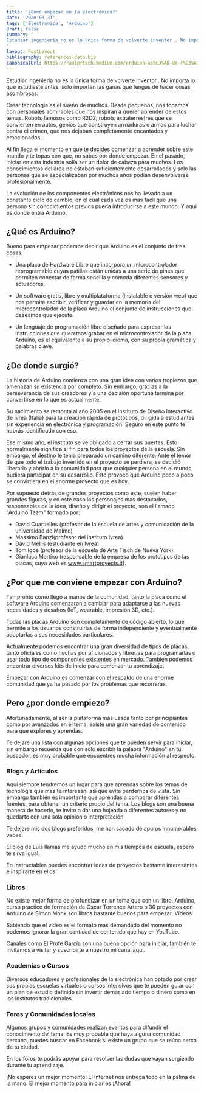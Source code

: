 ```yaml
---
title: '¿Cómo empezar en la electrónica?'
date: '2020-03-31'
tags: ['Electrónica', 'Arduino']
draft: false
summary: '
Estudiar ingeniería no es la única forma de volverte inventor . No importa lo que estudiaste antes, solo importan las ganas que tengas de hacer cosas asombrosas.
'
layout: PostLayout
bibliography: references-data.bib
canonicalUrl: https://raulprtech.medium.com/arduino-as%C3%AD-de-f%C3%A1cil-es-empezar-en-la-electr%C3%B3nica-4c5cc67e3244
---
```


Estudiar ingeniería no es la única forma de volverte inventor . No importa lo que estudiaste antes, solo importan las ganas que tengas de hacer cosas asombrosas.

Crear tecnología es el sueño de muchos. Desde pequeños, nos topamos con personajes admirables que nos inspiran a querer aprender de estos temas. Robots famosos como R2D2, robots extraterrestres que se convierten en autos, genios que construyen armaduras o armas para luchar contra el crimen, que nos dejaban completamente encantados y emocionados.

Al fin llega el momento en que te decides comenzar a aprender sobre este mundo y te topas con que, no sabes por donde empezar.
En el pasado, iniciar en esta industria solía ser un dolor de cabeza para muchos. Los conocimientos del área no estaban suficientemente desarrollados y solo las personas que se especializaban por muchos años podían desenvolverse profesionalmente.

La evolución de los componentes electrónicos nos ha llevado a un constante ciclo de cambio, en el cual cada vez es mas fácil que una persona sin conocimientos previos pueda introducirse a este mundo.
Y aquí es donde entra Arduino.

## ¿Qué es Arduino?

Bueno para empezar podemos decir que Arduino es el conjunto de tres cosas.

- Una placa de Hardware Libre que incorpora un microcontrolador reprogramable cuyas patillas están unidas a una serie de pines que permiten conectar de forma sencilla y cómoda diferentes sensores y actuadores.

- Un software gratis, libre y multiplataforma (instalable o versión web) que nos permite escribir, verificar y guardar en la memoria del microcontrolador de la placa Arduino el conjunto de instrucciones que deseamos que ejecute.

- Un lenguaje de programación libre diseñado para expresar las instrucciones que queremos grabar en el microcontrolador de la placa Arduino, es el equivalente a su propio idioma, con su propia gramática y palabras clave.

## ¿De donde surgió?

La historia de Arduino comienza con una gran idea con varios tropiezos que amenazan su existencia por completo. Sin embargo, gracias a la perseverancia de sus creadores y a una decisión oportuna termina por convertirse en lo que es actualmente.

Su nacimiento se remonta al año 2005 en el Instituto de Diseño Interactivo de Ivrea (Italia) para la creación rápida de prototipos, dirigida a estudiantes sin experiencia en electrónica y programación. Seguro en este punto te habrás identificado con eso.

Ese mismo año, el instituto se ve obligado a cerrar sus puertas. Esto normalmente significa el fin para todos los proyectos de la escuela. Sin embargo, el destino le tenia preparado un camino diferente.
Ante el temor de que todo el trabajo invertido en el proyecto se perdiera, se decidió liberarlo y abrirlo a la comunidad para que cualquier persona en el mundo pudiera participar en su desarrollo. Esto provoco que Arduino poco a poco se convirtiera en el enorme proyecto que es hoy.

Por supuesto detrás de grandes proyectos como este, suelen haber grandes figuras, y en este caso los personajes mas destacados, responsables de la idea, diseño y dirigir el proyecto, son el llamado "Arduino Team" formado por:

- David Cuartielles (profesor de la escuela de artes y comunicación de la universidad de Malmo)
- Massimo Banzi(profesor del instituto Ivrea)
- David Mellis (estudiante en Ivrea)
- Tom Igoe (profesor de la escuela de Arte Tisch de Nueva York)
- Gianluca Martino (responsable de la empresa de los prototipos de las placas, cuya web es www.smartproyects.it).

## ¿Por que me conviene empezar con Arduino?

Tan pronto como llegó a manos de la comunidad, tanto la placa como el software Arduino comenzaron a cambiar para adaptarse a las nuevas necesidades y desafíos (IoT, wearable, impresión 3D, etc.).

Todas las placas Arduino son completamente de código abierto, lo que permite a los usuarios construirlas de forma independiente y eventualmente adaptarlas a sus necesidades particulares.

Actualmente podemos encontrar una gran diversidad de tipos de placas, tanto oficiales como hechas por aficionados y librerías para programarlas o usar todo tipo de componentes existentes en mercado. También podemos encontrar diversos kits de inicio para comenzar tu aprendizaje.

Empezar con Arduino es comenzar con el respaldo de una enorme comunidad que ya ha pasado por los problemas que recorrerás.

## Pero ¿por donde empiezo?

Afortunadamente, al ser la plataforma mas usada tanto por principiantes como por avanzados en el tema, existe una gran variedad de contenido para que explores y aprendas.

Te dejare una lista con algunas opciones que te pueden servir para iniciar, sin embargo recuerda que con solo escribir la palabra "Arduino" en tu buscador, es muy probable que encuentres mucha información al respecto.

### Blogs y Artículos

Aquí siempre tendremos un lugar para que aprendas sobre los temas de tecnología que mas te interesan, así que evita perdernos de vista. Sin embargo también es importante que aprendas a comparar diferentes fuentes, para obtener un criterio propio del tema.
Los blogs son una buena manera de hacerlo, te invito a dar una hojeada a diferentes autores y no quedarte con una sola opinión o interpretación.

Te dejare mis dos blogs preferidos, me han sacado de apuros innumerables veces.

El blog de Luis llamas me ayudo mucho en mis tiempos de escuela, espero te sirva igual.

En Instructables puedes encontrar ideas de proyectos bastante interesantes e inspirarte en ellos.

### Libros

No existe mejor forma de profundizar en un tema que con un libro. Arduino, curso practico de formación de Oscar Torrence Artero o 30 proyectos con Arduino de Simon Monk son libros bastante buenos para empezar.
Vídeos

Sabiendo que el vídeo es el formato mas demandado del momento no podemos ignorar la gran cantidad de contenido que hay en YouTube.

Canales como El Profe García son una buena opción para iniciar, también te invitamos a visitar y suscribirte a nuestro mi canal aquí.

### Academias o Cursos

Diversos educadores y profesionales de la electrónica han optado por crear sus propias escuelas virtuales o cursos intensivos que te pueden guiar con un plan de estudio definido sin invertir demasiado tiempo o dinero como en los institutos tradicionales.

### Foros y Comunidades locales

Algunos grupos y comunidades realizan eventos para difundir el conocimiento del tema. Es muy probable que haya alguna comunidad cercana, puedes buscar en Facebook si existe un grupo que se reúna cerca de tu ciudad.

En los foros te podrás apoyar para resolver las dudas que vayan surgiendo durante tu aprendizaje.

¡No esperes un mejor momento! El internet nos entrega todo en la palma de la mano. El mejor momento para iniciar es ¡Ahora!
